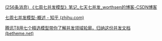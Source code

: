 [(256条消息) 《七周七并发模型》笔记_七天七并发_worthsen的博客-CSDN博客](https://blog.csdn.net/qq_38880380/article/details/123126074)

[七周七并发模型-概述 - 知乎 (zhihu.com)](https://zhuanlan.zhihu.com/p/432860006)

[腾讯T8用七个精选模型带你了解并发领域轮廓，归纳这份并发文档 (betheme.net)](https://betheme.net/news/txtlist_i129302v.html?action=onClick)